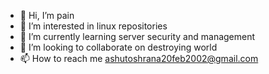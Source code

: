 - 👋 Hi, I’m pain
- 👀 I’m interested in linux repositories
- 🌱 I’m currently learning server security and management
- 💞️ I’m looking to collaborate on destroying world
- 📫 How to reach me ashutoshrana20feb2002@gmail.com

<!---
bravehacker/bravehacker is a ✨ special ✨ repository because its `README.md` (this file) appears on your GitHub profile.
You can click the Preview link to take a look at your changes.
--->
